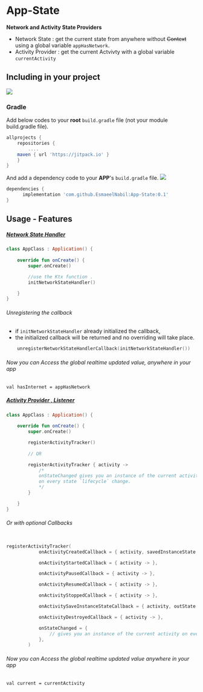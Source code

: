 # App-State

**Network and Activity State Providers**

- Network State      : get the current state from anywhere without ~~Context~~  using a global variable `appHasNetwork`.
- Activity Provider  : get the current Actvivty with a global variable `currentActivity` 

## Including in your project
[![](https://jitpack.io/v/EsmaeelNabil/App-State.svg)](https://jitpack.io/#EsmaeelNabil/App-State)
### Gradle 
Add below codes to your **root** `build.gradle` file (not your module build.gradle file).
```gradle
allprojects {
    repositories {
    	....
	maven { url 'https://jitpack.io' }
    }
}
```
And add a dependency code to your **APP**'s `build.gradle` file. [![](https://jitpack.io/v/EsmaeelNabil/App-State.svg)](https://jitpack.io/#EsmaeelNabil/App-State)
```gradle
dependencies {
	  implementation 'com.github.EsmaeelNabil:App-State:0.1'
}
```
## Usage - Features

##### [Network State Handler](https://github.com/EsmaeelNabil/App-State/blob/master/stateLib/src/main/java/com/esmaeel/statelib/NetworkStateHandler.kt)
``` kotlin
class AppClass : Application() {
   
    override fun onCreate() {
        super.onCreate()

        //use the Ktx function .
        initNetworkStateHandler()

    }
}
```
###### Unregistering the callback
 - if `initNetworkStateHandler` already initialized the callback,
 - the initialized callback will be returned and no overriding will take place.
``` kotlin
    unregisterNetworkStateHandlerCallback(initNetworkStateHandler())
```
    

###### Now you can Access the global realtime updated value, anywhere in your app
`val hasInternet = appHasNetwork`


##### [Activity Provider , Listener](https://github.com/EsmaeelNabil/App-State/blob/master/stateLib/src/main/java/com/esmaeel/statelib/ActivityProvider.kt)
``` kotlin
class AppClass : Application() {
   
    override fun onCreate() {
        super.onCreate()

        registerActivityTracker()
        
        // OR

        registerActivityTracker { activity ->
            /*
            onStateChanged gives you an instance of the current activity
            on every state `lifecycle` change.
            */
        }

    }
}
```

###### Or with optional Callbacks
``` kotlin

registerActivityTracker(
            onActivityCreatedCallback = { activity, savedInstanceState -> },

            onActivityStartedCallback = { activity -> },

            onActivityPausedCallback = { activity -> },

            onActivityResumedCallback = { activity -> },

            onActivityStoppedCallback = { activity -> },

            onActivitySaveInstanceStateCallback = { activity, outState -> },

            onActivityDestroyedCallback = { activity -> },

            onStateChanged = {
                // gives you an instance of the current activity on every state `lifecycle` change
            },
        )
```


###### Now you can Access the global realtime updated value anywhere in your app
`val current = currentActivity`

